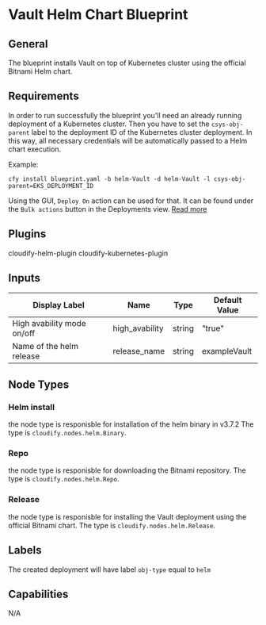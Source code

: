 # Vault Helm Chart Blueprint

## General

The blueprint installs Vault on top of Kubernetes cluster using the official Bitnami Helm chart.

## Requirements

In order to run successfully the blueprint you'll need an already running deployment of a Kubernetes cluster.
Then you have to set the `csys-obj-parent` label to the deployment ID of the Kubernetes cluster deployment.
In this way, all necessary credentials will be automatically passed to a Helm chart execution.

Example:
```shell
cfy install blueprint.yaml -b helm-Vault -d helm-Vault -l csys-obj-parent=EKS_DEPLOYMENT_ID
```

Using the GUI, `Deploy On` action can be used for that. It can be found under the `Bulk actions` button in the Deployments view. [Read more](https://docs.cloudify.co/latest/working_with/console/widgets/deploymentsview/#bulk-actions)

## Plugins

cloudify-helm-plugin
cloudify-kubernetes-plugin

## Inputs

| Display Label                     | Name           | Type   | Default Value    |
| --------------------------------- | -------------- | ------ | ---------------- |
| High avability mode on/off        | high_avability | string | "true"           |
| Name of the helm release          | release_name   | string | exampleVault     |

## Node Types

### Helm install
the node type is responisble for installation of the helm binary in v3.7.2
The type is `cloudify.nodes.helm.Binary`. 

### Repo
the node type is responisble for downloading the Bitnami repository.
The type is `cloudify.nodes.helm.Repo`. 

### Release
the node type is responisble for installing the Vault deployment using the official Bitnami chart.
The type is `cloudify.nodes.helm.Release`. 

## Labels

The created deployment will have label `obj-type` equal to `helm`

## Capabilities

N/A